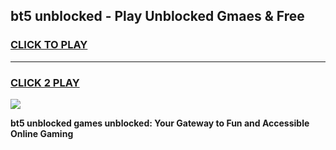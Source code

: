 
## bt5 unblocked - Play Unblocked Gmaes & Free
<h3>
<a href="https://news.freeplayer.one?title=bt5_unblocked&ref=16F">CLICK TO PLAY</a></h3>
<hr>

<h3>
<a href="https://news.freeplayer.one?title=bt5_unblocked&ref=16F">CLICK 2 PLAY</a>
  
</h3>

<a href="https://news.freeplayer.one?title=bt5_unblocked&ref=16F/"><img src="https://clearcache.store/games.png"></a>


**bt5 unblocked games unblocked: Your Gateway to Fun and Accessible Online Gaming**
